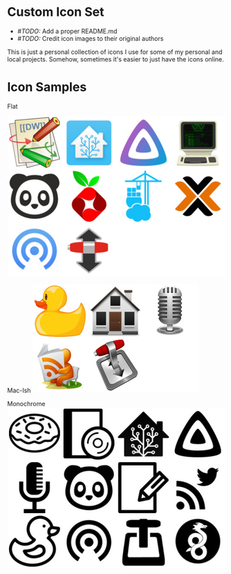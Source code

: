 # Custom Icon Set

  * *#TODO:* Add a proper README.md
  * *#TODO:* Credit icon images to their original authors

This is just a personal collection of icons I use for some of my personal and
local projects. Somehow, sometimes it's easier to just have the icons online.


# Icon Samples

Flat

![Flat Icons](_images_/mosaic-flat.jpg "Flat Icons")


Mac-Ish
![Mac-Ish Icons](_images_/mosaic-mac-ish.jpg "Mac-Ish Icons")

Monochrome
![Monochrome Icons](_images_/mosaic-monochrome.jpg "Monochrome Icons")


